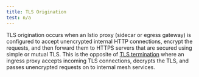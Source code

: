 ```yaml
---
title: TLS Origination
test: n/a
---
```


TLS origination occurs when an Istio proxy (sidecar or egress gateway) is configured to accept unencrypted
internal HTTP connections, encrypt the requests, and then forward them to HTTPS servers that are secured
using simple or mutual TLS. This is the opposite of [TLS termination](https://en.wikipedia.org/wiki/TLS_termination_proxy)
where an ingress proxy accepts incoming TLS connections, decrypts the TLS, and passes unencrypted
requests on to internal mesh services.
